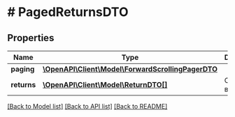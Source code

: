 # # PagedReturnsDTO

## Properties

Name | Type | Description | Notes
------------ | ------------- | ------------- | -------------
**paging** | [**\OpenAPI\Client\Model\ForwardScrollingPagerDTO**](ForwardScrollingPagerDTO.md) |  | [optional]
**returns** | [**\OpenAPI\Client\Model\ReturnDTO[]**](ReturnDTO.md) | Список возвратов. | [optional]

[[Back to Model list]](../../README.md#models) [[Back to API list]](../../README.md#endpoints) [[Back to README]](../../README.md)
